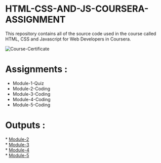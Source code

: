 # HTML-CSS-AND-JS-COURSERA-ASSIGNMENT

This repository contains all of the source code used in the course called HTML, CSS and Javascript for Web Developers in Coursera.

![Course-Certificate](https://user-images.githubusercontent.com/61947145/117872553-6d2a0c00-b2bc-11eb-853a-8443bc3fca91.PNG)

<h1>Assignments :</h1>

* Module-1-Quiz
* Module-2-Coding
* Module-3-Coding
* Module-4-Coding
* Module-5-Coding

<h1>Outputs :</h1>
* <a href="https://vishaltiwari510.github.io/HTML-CSS-AND-JAVASCRIPT-COURSE-PROJECT/site2/index.html">Module-2</a><br>
* <a href="https://vishaltiwari510.github.io/HTML-CSS-AND-JAVASCRIPT-COURSE-PROJECT/site/index.html">Module-3</a><br>
* <a href="https://vishaltiwari510.github.io/HTML-CSS-AND-JAVASCRIPT-COURSE-PROJECT/modulesolutionof4/index.html">Module-4</a><br>
* <a href="https://vishaltiwari510.github.io/HTML-CSS-AND-JAVASCRIPT-COURSE-PROJECT/modulesolution5/index.html">Module-5</a>
